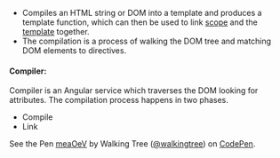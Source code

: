 *	Compiles an HTML string or DOM into a template and produces a template function, which can then be used to link <a class="x-grid-item"  href='/slidedeck/#1. Overview/2 Core-Concepts/7. Scope' target="_blank">scope</a> and the <a class="x-grid-item"  href='/slidedeck/#1. Overview/2 Core-Concepts/4. Template' target="_blank">template</a> together.
*	The compilation is a process of walking the DOM tree and matching DOM elements to directives.


#### Compiler:
Compiler is an Angular service which traverses the DOM looking for attributes. The compilation process happens in two phases.
*	Compile
*	Link


<p data-height="268" data-theme-id="0" data-slug-hash="meaOeV" data-default-tab="result" data-user="walkingtree" class='codepen'>See the Pen <a href='http://codepen.io/walkingtree/pen/meaOeV/'>meaOeV</a> by Walking Tree (<a href='http://codepen.io/walkingtree'>@walkingtree</a>) on <a href='http://codepen.io'>CodePen</a>.</p>
<script async src="//assets.codepen.io/assets/embed/ei.js"></script>

